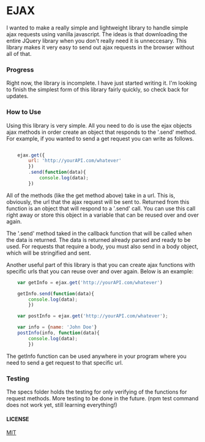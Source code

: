 
# EJAX

I wanted to make a really simple and lightweight library to handle simple ajax requests using vanilla javascript. The ideas is that downloading the entire JQuery library when you don't really need it is unneccesary. This library makes it very easy to send out ajax requests in the browser without all of that.

### Progress

Right now, the library is incomplete. I have just started writing it. I'm looking to finish the simplest form of this library fairly quickly, so check back for updates.

### How to Use

Using this library is very simple. All you need to do is use the ejax objects ajax methods in order create an object that responds to the '.send' method. For example, if you wanted to send a get request you can write as follows.

``` javascript

	ejax.get({
		url: 'http://yourAPI.com/whatever'
		})
		.send(function(data){
			console.log(data);
		})

```

All of the methods (like the get method above) take in a url. This is, obviously, the url that the ajax request will be sent to. Returned from this function is an object that will respond to a '.send' call. You can use this call right away or store this object in a variable that can be reused over and over again.

The '.send' method taked in the callback function that will be called when the data is returned. The data is returned already parsed and ready to be used. For requests that require a body, you must also send in a body object, which will be stringified and sent.

Another useful part of this library is that you can create ajax functions with specific urls that you can reuse over and over again. Below is an example:

``` javascript
	var getInfo = ejax.get('http://yourAPI.com/whatever')

	getInfo.send(function(data){
		console.log(data);
		})

	var postInfo = ejax.get('http://yourAPI.com/whatever');

	var info = {name: 'John Doe'}
	postInfo(info, function(data){
		console.log(data);
		})
```

The getInfo function can be used anywhere in your program where you need to send a get request to that specific url.

### Testing

The specs folder holds the testing for only verifying of the functions for request methods. More testing to be done in the future. (npm test command does not work yet, still learning everything!)


#### LICENSE
[MIT](https://github.com/aadeschamps/ejax/blob/master/license.md)
